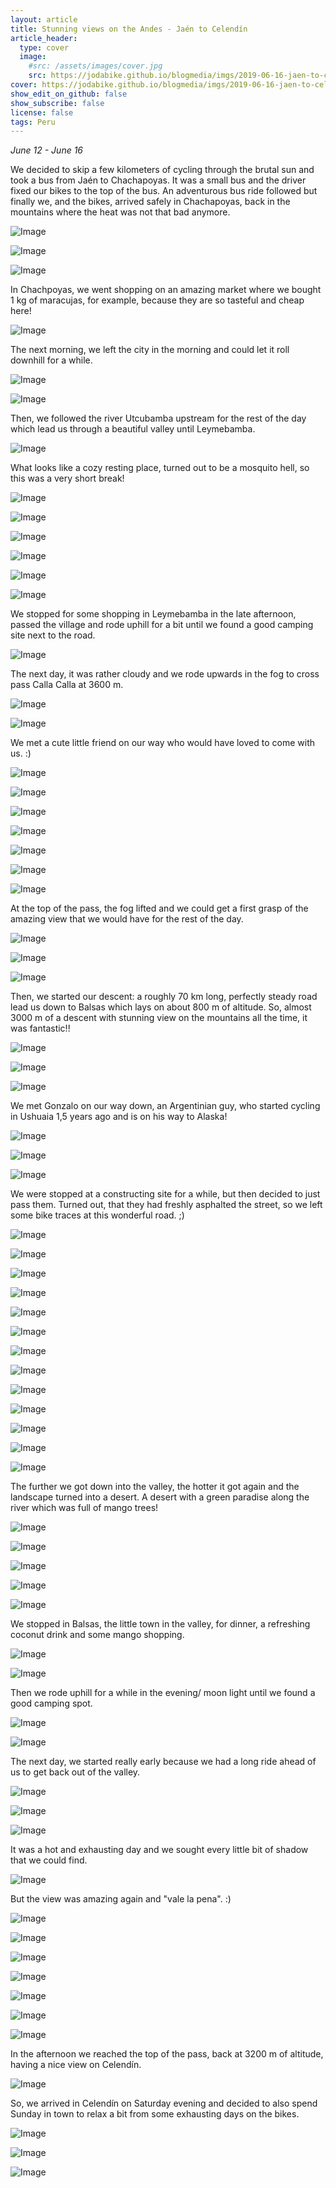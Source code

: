 ```yaml
---
layout: article
title: Stunning views on the Andes - Jaén to Celendín
article_header:
  type: cover
  image:
    #src: /assets/images/cover.jpg
    src: https://jodabike.github.io/blogmedia/imgs/2019-06-16-jaen-to-celendin/p1160778M.jpg
cover: https://jodabike.github.io/blogmedia/imgs/2019-06-16-jaen-to-celendin/p1160778T.jpg
show_edit_on_github: false
show_subscribe: false
license: false
tags: Peru
---
```


*June 12 - June 16*

We decided to skip a few kilometers of cycling through the brutal sun and took a bus from Jaén to Chachapoyas. It was a small bus and the driver fixed our bikes to the top of the bus. An adventurous bus ride followed but finally we, and the bikes, arrived safely in Chachapoyas, back in the mountains where the heat was not that bad anymore.



<!--more-->


<p><img alt="Image" title="icon" src="https://jodabike.github.io/blogmedia/imgs/2019-06-16-jaen-to-celendin/img_2814M.jpg" /></p>

<p><img alt="Image" title="icon" src="https://jodabike.github.io/blogmedia/imgs/2019-06-16-jaen-to-celendin/img_3767M.jpg" /></p>

<p><img alt="Image" title="icon" src="https://jodabike.github.io/blogmedia/imgs/2019-06-16-jaen-to-celendin/img_2815M.jpg" /></p>

In Chachpoyas, we went shopping on an amazing market where we bought 1 kg of maracujas, for example, because they are so tasteful and cheap here!

<p><img alt="Image" title="icon" src="https://jodabike.github.io/blogmedia/imgs/2019-06-16-jaen-to-celendin/img_3784M.jpg" /></p>



The next morning, we left the city in the morning and could let it roll downhill for a while.

<p><img alt="Image" title="icon" src="https://jodabike.github.io/blogmedia/imgs/2019-06-16-jaen-to-celendin/img_2820M.jpg" /></p>

<p><img alt="Image" title="icon" src="https://jodabike.github.io/blogmedia/imgs/2019-06-16-jaen-to-celendin/img_2821M.jpg" /></p>


Then, we followed the river Utcubamba upstream for the rest of the day which lead us through a beautiful valley until Leymebamba.

<p><img alt="Image" title="icon" src="https://jodabike.github.io/blogmedia/imgs/2019-06-16-jaen-to-celendin/img_2828M.jpg" /></p>

What looks like a cozy resting place, turned out to be a mosquito hell, so this was a very short break!

<p><img alt="Image" title="icon" src="https://jodabike.github.io/blogmedia/imgs/2019-06-16-jaen-to-celendin/p1160724M.jpg" /></p>

<p><img alt="Image" title="icon" src="https://jodabike.github.io/blogmedia/imgs/2019-06-16-jaen-to-celendin/p1160738M.jpg" /></p>

<p><img alt="Image" title="icon" src="https://jodabike.github.io/blogmedia/imgs/2019-06-16-jaen-to-celendin/p1160740M.jpg" /></p>

<p><img alt="Image" title="icon" src="https://jodabike.github.io/blogmedia/imgs/2019-06-16-jaen-to-celendin/p1160749M.jpg" /></p>

<p><img alt="Image" title="icon" src="https://jodabike.github.io/blogmedia/imgs/2019-06-16-jaen-to-celendin/p1160752M.jpg" /></p>

<p><img alt="Image" title="icon" src="https://jodabike.github.io/blogmedia/imgs/2019-06-16-jaen-to-celendin/p1160767M.jpg" /></p>



We stopped for some shopping in Leymebamba in the late afternoon, passed the village and rode uphill for a bit until we found a good camping site next to the road.

<p><img alt="Image" title="icon" src="https://jodabike.github.io/blogmedia/imgs/2019-06-16-jaen-to-celendin/img_3801M.jpg" /></p>



The next day, it was rather cloudy and we rode upwards in the fog to cross pass Calla Calla at 3600 m.

<p><img alt="Image" title="icon" src="https://jodabike.github.io/blogmedia/imgs/2019-06-16-jaen-to-celendin/img_2834M.jpg" /></p>

<p><img alt="Image" title="icon" src="https://jodabike.github.io/blogmedia/imgs/2019-06-16-jaen-to-celendin/img_2839M.jpg" /></p>

We met a cute little friend on our way who would have loved to come with us. :)

<p><img alt="Image" title="icon" src="https://jodabike.github.io/blogmedia/imgs/2019-06-16-jaen-to-celendin/img_3815M.jpg" /></p>

<p><img alt="Image" title="icon" src="https://jodabike.github.io/blogmedia/imgs/2019-06-16-jaen-to-celendin/img_3821M.jpg" /></p>

<p><img alt="Image" title="icon" src="https://jodabike.github.io/blogmedia/imgs/2019-06-16-jaen-to-celendin/img_3822M.jpg" /></p>

<p><img alt="Image" title="icon" src="https://jodabike.github.io/blogmedia/imgs/2019-06-16-jaen-to-celendin/img_2841M.jpg" /></p>

<p><img alt="Image" title="icon" src="https://jodabike.github.io/blogmedia/imgs/2019-06-16-jaen-to-celendin/img_2844M.jpg" /></p>

<p><img alt="Image" title="icon" src="https://jodabike.github.io/blogmedia/imgs/2019-06-16-jaen-to-celendin/img_3825M.jpg" /></p>

<p><img alt="Image" title="icon" src="https://jodabike.github.io/blogmedia/imgs/2019-06-16-jaen-to-celendin/img_3839M.jpg" /></p>

At the top of the pass, the fog lifted and we could get a first grasp of the amazing view that we would have for the rest of the day.

<p><img alt="Image" title="icon" src="https://jodabike.github.io/blogmedia/imgs/2019-06-16-jaen-to-celendin/img_2845M.jpg" /></p>

<p><img alt="Image" title="icon" src="https://jodabike.github.io/blogmedia/imgs/2019-06-16-jaen-to-celendin/p1160776M.jpg" /></p>

<p><img alt="Image" title="icon" src="https://jodabike.github.io/blogmedia/imgs/2019-06-16-jaen-to-celendin/p1160783M.jpg" /></p>



Then, we started our descent: a roughly 70 km long, perfectly steady road lead us down to Balsas which lays on about 800 m of altitude. So, almost 3000 m of a descent with stunning view on the mountains all the time, it was fantastic!!

<p><img alt="Image" title="icon" src="https://jodabike.github.io/blogmedia/imgs/2019-06-16-jaen-to-celendin/p1160810M.jpg" /></p>

<p><img alt="Image" title="icon" src="https://jodabike.github.io/blogmedia/imgs/2019-06-16-jaen-to-celendin/p1160815M.jpg" /></p>

<p><img alt="Image" title="icon" src="https://jodabike.github.io/blogmedia/imgs/2019-06-16-jaen-to-celendin/p1160820M.jpg" /></p>

We met Gonzalo on our way down, an Argentinian guy, who started cycling in Ushuaia 1,5 years ago and is on his way to Alaska!

<p><img alt="Image" title="icon" src="https://jodabike.github.io/blogmedia/imgs/2019-06-16-jaen-to-celendin/p1160842M.jpg" /></p>

<p><img alt="Image" title="icon" src="https://jodabike.github.io/blogmedia/imgs/2019-06-16-jaen-to-celendin/p1160852M.jpg" /></p>

<p><img alt="Image" title="icon" src="https://jodabike.github.io/blogmedia/imgs/2019-06-16-jaen-to-celendin/p1160856M.jpg" /></p>

We were stopped at a constructing site for a while, but then decided to just pass them. Turned out, that they had freshly asphalted the street, so we left some bike traces at this wonderful road. ;)

<p><img alt="Image" title="icon" src="https://jodabike.github.io/blogmedia/imgs/2019-06-16-jaen-to-celendin/p1160860M.jpg" /></p>

<p><img alt="Image" title="icon" src="https://jodabike.github.io/blogmedia/imgs/2019-06-16-jaen-to-celendin/p1160861M.jpg" /></p>

<p><img alt="Image" title="icon" src="https://jodabike.github.io/blogmedia/imgs/2019-06-16-jaen-to-celendin/p1160885M.jpg" /></p>

<p><img alt="Image" title="icon" src="https://jodabike.github.io/blogmedia/imgs/2019-06-16-jaen-to-celendin/p1160894M.jpg" /></p>

<p><img alt="Image" title="icon" src="https://jodabike.github.io/blogmedia/imgs/2019-06-16-jaen-to-celendin/p1160911M.jpg" /></p>

<p><img alt="Image" title="icon" src="https://jodabike.github.io/blogmedia/imgs/2019-06-16-jaen-to-celendin/p1160919M.jpg" /></p>

<p><img alt="Image" title="icon" src="https://jodabike.github.io/blogmedia/imgs/2019-06-16-jaen-to-celendin/p1160924M.jpg" /></p>

<p><img alt="Image" title="icon" src="https://jodabike.github.io/blogmedia/imgs/2019-06-16-jaen-to-celendin/p1160934M.jpg" /></p>

<p><img alt="Image" title="icon" src="https://jodabike.github.io/blogmedia/imgs/2019-06-16-jaen-to-celendin/p1160944M.jpg" /></p>

<p><img alt="Image" title="icon" src="https://jodabike.github.io/blogmedia/imgs/2019-06-16-jaen-to-celendin/p1160948M.jpg" /></p>

<p><img alt="Image" title="icon" src="https://jodabike.github.io/blogmedia/imgs/2019-06-16-jaen-to-celendin/p1160953M.jpg" /></p>

<p><img alt="Image" title="icon" src="https://jodabike.github.io/blogmedia/imgs/2019-06-16-jaen-to-celendin/p1160958M.jpg" /></p>

<p><img alt="Image" title="icon" src="https://jodabike.github.io/blogmedia/imgs/2019-06-16-jaen-to-celendin/p1160963M.jpg" /></p>

The further we got down into the valley, the hotter it got again and the landscape turned into a desert. A desert with a green paradise along the river which was full of mango trees!

<p><img alt="Image" title="icon" src="https://jodabike.github.io/blogmedia/imgs/2019-06-16-jaen-to-celendin/p1160971M.jpg" /></p>

<p><img alt="Image" title="icon" src="https://jodabike.github.io/blogmedia/imgs/2019-06-16-jaen-to-celendin/p1160977M.jpg" /></p>

<p><img alt="Image" title="icon" src="https://jodabike.github.io/blogmedia/imgs/2019-06-16-jaen-to-celendin/p1160985M.jpg" /></p>

<p><img alt="Image" title="icon" src="https://jodabike.github.io/blogmedia/imgs/2019-06-16-jaen-to-celendin/p1160983M.jpg" /></p>

<p><img alt="Image" title="icon" src="https://jodabike.github.io/blogmedia/imgs/2019-06-16-jaen-to-celendin/p1160988M.jpg" /></p>

We stopped in Balsas, the little town in the valley, for dinner, a refreshing coconut drink and some mango shopping.

<p><img alt="Image" title="icon" src="https://jodabike.github.io/blogmedia/imgs/2019-06-16-jaen-to-celendin/img_2866M.jpg" /></p>

<p><img alt="Image" title="icon" src="https://jodabike.github.io/blogmedia/imgs/2019-06-16-jaen-to-celendin/p1160991M.jpg" /></p>

Then we rode uphill for a while in the evening/ moon light until we found a good camping spot.

<p><img alt="Image" title="icon" src="https://jodabike.github.io/blogmedia/imgs/2019-06-16-jaen-to-celendin/p1160993M.jpg" /></p>

<p><img alt="Image" title="icon" src="https://jodabike.github.io/blogmedia/imgs/2019-06-16-jaen-to-celendin/img_3873M.jpg" /></p>

The next day, we started really early because we had a long ride ahead of us to get back out of the valley.

<p><img alt="Image" title="icon" src="https://jodabike.github.io/blogmedia/imgs/2019-06-16-jaen-to-celendin/img_3874M.jpg" /></p>

<p><img alt="Image" title="icon" src="https://jodabike.github.io/blogmedia/imgs/2019-06-16-jaen-to-celendin/img_3882M.jpg" /></p>

<p><img alt="Image" title="icon" src="https://jodabike.github.io/blogmedia/imgs/2019-06-16-jaen-to-celendin/img_3883M.jpg" /></p>



It was a hot and exhausting day and we sought every little bit of shadow that we could find.

<p><img alt="Image" title="icon" src="https://jodabike.github.io/blogmedia/imgs/2019-06-16-jaen-to-celendin/img_2872M.jpg" /></p>

But the view was amazing again and "vale la pena". :)

<p><img alt="Image" title="icon" src="https://jodabike.github.io/blogmedia/imgs/2019-06-16-jaen-to-celendin/img_2878M.jpg" /></p>

<p><img alt="Image" title="icon" src="https://jodabike.github.io/blogmedia/imgs/2019-06-16-jaen-to-celendin/img_3894M.jpg" /></p>

<p><img alt="Image" title="icon" src="https://jodabike.github.io/blogmedia/imgs/2019-06-16-jaen-to-celendin/img_3906M.jpg" /></p>

<p><img alt="Image" title="icon" src="https://jodabike.github.io/blogmedia/imgs/2019-06-16-jaen-to-celendin/img_3909M.jpg" /></p>

<p><img alt="Image" title="icon" src="https://jodabike.github.io/blogmedia/imgs/2019-06-16-jaen-to-celendin/img_2886M.jpg" /></p>

<p><img alt="Image" title="icon" src="https://jodabike.github.io/blogmedia/imgs/2019-06-16-jaen-to-celendin/img_3916M.jpg" /></p>

<p><img alt="Image" title="icon" src="https://jodabike.github.io/blogmedia/imgs/2019-06-16-jaen-to-celendin/img_3920M.jpg" /></p>

In the afternoon we reached the top of the pass, back at 3200 m of altitude, having a nice view on Celendín.

<p><img alt="Image" title="icon" src="https://jodabike.github.io/blogmedia/imgs/2019-06-16-jaen-to-celendin/img_2898M.jpg" /></p>



So, we arrived in Celendín on Saturday evening and decided to also spend Sunday in town to relax a bit from some exhausting days on the bikes.

<p><img alt="Image" title="icon" src="https://jodabike.github.io/blogmedia/imgs/2019-06-16-jaen-to-celendin/img_2901M.jpg" /></p>

<p><img alt="Image" title="icon" src="https://jodabike.github.io/blogmedia/imgs/2019-06-16-jaen-to-celendin/img_2912M.jpg" /></p>

<p><img alt="Image" title="icon" src="https://jodabike.github.io/blogmedia/imgs/2019-06-16-jaen-to-celendin/img_2916M.jpg" /></p>


